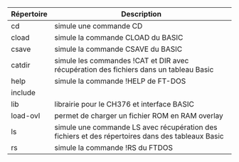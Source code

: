 | Répertoire | Description |
| -------- | -------- |
| cd      | simule une commande CD |
| cload   | simule la commande CLOAD du BASIC   |
| csave   | simule la commande CSAVE du BASIC   |
| catdir  | simule les commandes !CAT et DIR avec récupération des fichiers dans un tableau Basic|
| help  | simule la commande !HELP de FT-DOS   |
| include  |  |
| lib   | librairie pour le CH376 et interface BASIC  |
| load-ovl | permet de charger un fichier ROM en RAM overlay |
| ls   | simule une commande LS avec récupération des fichiers et des répertoires dans des tableaux Basic |
| rs    | simule la commande !RS du FTDOS |
